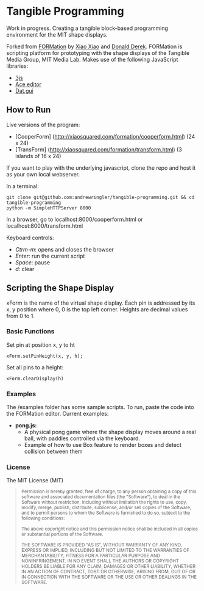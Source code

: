 # Tangible Programming

Work in progress. Creating a tangible block-based programming environment for the MIT shape displays.

Forked from [FORMation](https://github.com/xiaosquared/FORMation) by [Xiao Xiao](https://github.com/xiaosquared) and [Donald Derek](https://github.com/DonaldDerek). FORMation is scripting platform for prototyping with the shape displays of the Tangible Media Group, MIT Media Lab. Makes use of the following JavaScript libraries:
* [3js](http://threejs.org/)
* [Ace editor](https://ace.c9.io/)
* [Dat.gui](https://code.google.com/p/dat-gui/)

## How to Run

Live versions of the program:
* [CooperForm] (http://xiaosquared.com/formation/cooperform.html) (24 x 24)
* [TransForm] (http://xiaosquared.com/formation/transform.html) (3 islands of 16 x 24)

If you want to play with the underlying javascript, clone the repo and host it as your own local webserver.

In a terminal:
``` 
git clone git@github.com:andrewringler/tangible-programming.git && cd tangible-programming
python -m SimpleHTTPServer 8000
```
In a browser, go to localhost:8000/cooperform.html or localhost:8000/transform.html

Keyboard controls:
* _Ctrm-m_: opens and closes the browser
* _Enter_: run the current script
* _Space_: pause
* _d_: clear

## Scripting the Shape Display

xForm is the name of the virtual shape display. Each pin is addressed by its x, y position where 0, 0 is the top left corner. Heights are decimal values from 0 to 1.

### Basic Functions
Set pin at position x, y to ht
```
xForm.setPinHeight(x, y, h);
```

Set all pins to a height:
```
xForm.clearDisplay(h)
```

### Examples
The /examples folder has some sample scripts. To run, paste the code into the FORMation editor. Current examples:
* __pong.js:__ 
  * A physical pong game where the shape display moves around a real ball, with paddles controlled via the keyboard. 
  * Example of how to use Box feature to render boxes and detect collision between them

### License

The MIT License (MIT)

> <sup>Permission is hereby granted, free of charge, to any person obtaining a copy of this software and associated documentation files (the "Software"), to deal in the Software without restriction, including without limitation the rights to use, copy, modify, merge, publish, distribute, sublicense, and/or sell copies of the Software, and to permit persons to whom the Software is furnished to do so, subject to the following conditions:</sup>
>
> <sup>The above copyright notice and this permission notice shall be included in all copies or substantial portions of the Software.</sup>
>
> <sup>THE SOFTWARE IS PROVIDED "AS IS", WITHOUT WARRANTY OF ANY KIND, EXPRESS OR IMPLIED, INCLUDING BUT NOT LIMITED TO THE WARRANTIES OF MERCHANTABILITY, FITNESS FOR A PARTICULAR PURPOSE AND NONINFRINGEMENT. IN NO EVENT SHALL THE AUTHORS OR COPYRIGHT HOLDERS BE LIABLE FOR ANY CLAIM, DAMAGES OR OTHER LIABILITY, WHETHER IN AN ACTION OF CONTRACT, TORT OR OTHERWISE, ARISING FROM, OUT OF OR IN CONNECTION WITH THE SOFTWARE OR THE USE OR OTHER DEALINGS IN THE SOFTWARE.</sup>
